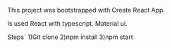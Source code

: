 This project was bootstrapped with Create React App.

Is used React with typescript. Material ui.

Steps` 1)Git clone 2)npm install 3)npm start